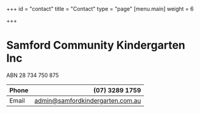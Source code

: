 +++
id = "contact"
title = "Contact"
type = "page"
[menu.main]
weight = 6

+++
# Samford Community Kindergarten Inc
ABN 28 734 750 875

| Phone | (07) 3289 1759 |
|----------|-------------------------------------------------------------------------------:|
| Email |   admin@samfordkindergarten.com.au |
